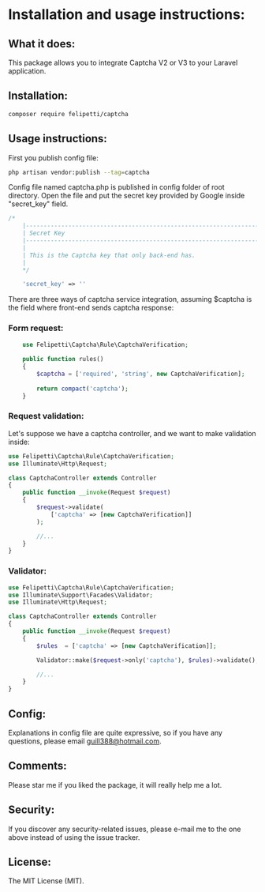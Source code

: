 # Installation and usage instructions:

## What it does:

This package allows you to integrate Captcha V2 or V3 to your Laravel application.

## Installation:

```bash
composer require felipetti/captcha
```

## Usage instructions:

First you publish config file:

```bash
php artisan vendor:publish --tag=captcha
```

Config file named captcha.php is published in config folder of root directory. Open the file and put the secret key provided by Google inside "secret_key" field.

```php
/*
    |--------------------------------------------------------------------------
    | Secret Key
    |--------------------------------------------------------------------------
    |
    | This is the Captcha key that only back-end has.
    |
    */

    'secret_key' => ''
```

There are three ways of captcha service integration, assuming $captcha is the field where front-end sends captcha response:

### Form request:

```php
    use Felipetti\Captcha\Rule\CaptchaVerification;
    
    public function rules()
    {
        $captcha = ['required', 'string', new CaptchaVerification];
        
        return compact('captcha');
    }
```

### Request validation:

Let's suppose we have a captcha controller, and we want to make validation inside:

```php
use Felipetti\Captcha\Rule\CaptchaVerification;
use Illuminate\Http\Request;

class CaptchaController extends Controller
{
    public function __invoke(Request $request)
    {
        $request->validate(
            ['captcha' => [new CaptchaVerification]]
        );

        //...
    }
}
```

### Validator:

```php
use Felipetti\Captcha\Rule\CaptchaVerification;
use Illuminate\Support\Facades\Validator;
use Illuminate\Http\Request;

class CaptchaController extends Controller
{
    public function __invoke(Request $request)
    {
        $rules  = ['captcha' => [new CaptchaVerification]];

        Validator::make($request->only('captcha'), $rules)->validate();

        //...
    }
}
```

## Config:

Explanations in config file are quite expressive, so if you have any questions, please email [guill388@hotmail.com](mailto:guill388@hotmail.com).

## Comments:

Please star me if you liked the package, it will really help me a lot.

## Security:

If you discover any security-related issues, please e-mail me to the one above instead of using the issue tracker.

## License:

The MIT License (MIT).

